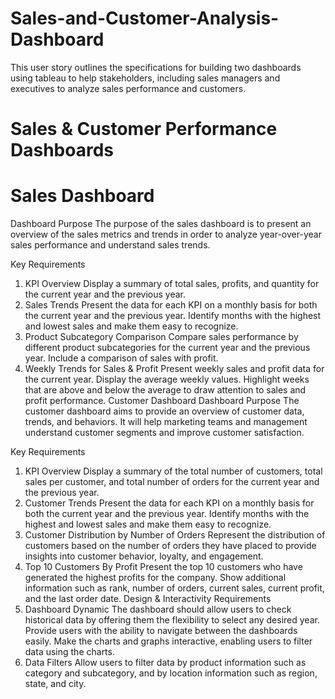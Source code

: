 # Sales-and-Customer-Analysis-Dashboard
This user story outlines the specifications for building two dashboards using tableau to help stakeholders, including sales managers and executives to analyze sales performance and customers. 

# Sales & Customer Performance Dashboards

# **Sales Dashboard**
Dashboard Purpose
The purpose of the sales dashboard is to present an overview of the sales metrics and trends in order to analyze year-over-year sales performance and understand sales trends.

Key Requirements
1. KPI Overview
Display a summary of total sales, profits, and quantity for the current year and the previous year.
2. Sales Trends
Present the data for each KPI on a monthly basis for both the current year and the previous year.
Identify months with the highest and lowest sales and make them easy to recognize.
3. Product Subcategory Comparison
Compare sales performance by different product subcategories for the current year and the previous year.
Include a comparison of sales with profit.
4. Weekly Trends for Sales & Profit
Present weekly sales and profit data for the current year.
Display the average weekly values.
Highlight weeks that are above and below the average to draw attention to sales and profit performance.
Customer Dashboard
Dashboard Purpose
The customer dashboard aims to provide an overview of customer data, trends, and behaviors. It will help marketing teams and management understand customer segments and improve customer satisfaction.

Key Requirements
1. KPI Overview
Display a summary of the total number of customers, total sales per customer, and total number of orders for the current year and the previous year.
2. Customer Trends
Present the data for each KPI on a monthly basis for both the current year and the previous year.
Identify months with the highest and lowest sales and make them easy to recognize.
3. Customer Distribution by Number of Orders
Represent the distribution of customers based on the number of orders they have placed to provide insights into customer behavior, loyalty, and engagement.
4. Top 10 Customers By Profit
Present the top 10 customers who have generated the highest profits for the company.
Show additional information such as rank, number of orders, current sales, current profit, and the last order date.
Design & Interactivity Requirements
1. Dashboard Dynamic
The dashboard should allow users to check historical data by offering them the flexibility to select any desired year.
Provide users with the ability to navigate between the dashboards easily.
Make the charts and graphs interactive, enabling users to filter data using the charts.
2. Data Filters
Allow users to filter data by product information such as category and subcategory, and by location information such as region, state, and city.
